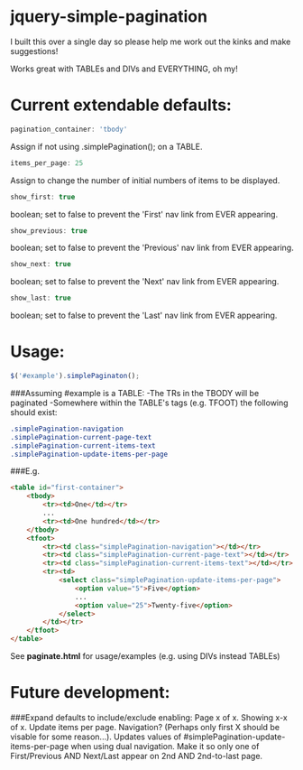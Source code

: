 jquery-simple-pagination
========================
I built this over a single day so please help me work out the kinks and make suggestions!

Works great with TABLEs and DIVs and EVERYTHING, oh my!

Current extendable defaults:
====
```javascript
pagination_container: 'tbody'
```
Assign if not using .simplePagination(); on a TABLE.

```javascript
items_per_page: 25
```
Assign to change the number of initial numbers of items to be displayed.

```javascript
show_first: true
```
boolean; set to false to prevent the 'First' nav link from EVER appearing.

```javascript
show_previous: true
```
boolean; set to false to prevent the 'Previous' nav link from EVER appearing.

```javascript
show_next: true
```
boolean; set to false to prevent the 'Next' nav link from EVER appearing.

```javascript
show_last: true
```
boolean; set to false to prevent the 'Last' nav link from EVER appearing.

Usage:
=====
```javascript
$('#example').simplePaginaton();
```

###Assuming #example is a TABLE:
-The TRs in the TBODY will be paginated
-Somewhere within the TABLE's tags (e.g. TFOOT) the following should exist:
```css
.simplePagination-navigation
.simplePagination-current-page-text
.simplePagination-current-items-text
.simplePagination-update-items-per-page
```

###E.g.
```html
<table id="first-container">
	<tbody>
		<tr><td>One</td></tr>
		...
		<tr><td>One hundred</td></tr>
	</tbody>
	<tfoot>
		<tr><td class="simplePagination-navigation"></td></tr>
		<tr><td class="simplePagination-current-page-text"></td></tr>
		<tr><td class="simplePagination-current-items-text"></td></tr>
		<tr><td>
			<select class="simplePagination-update-items-per-page">
				<option value="5">Five</option>
				...
				<option value="25">Twenty-five</option>
			</select>
		</td></tr>
	</tfoot>
</table>
```

See **paginate.html** for usage/examples (e.g. using DIVs instead TABLEs)

Future development:
=====
###Expand defaults to include/exclude enabling:
Page x of x.
Showing x-x of x.
Update items per page.
Navigation? (Perhaps only first X should be visable for some reason...).
Updates values of #simplePagination-update-items-per-page when using dual navigation.
Make it so only one of First/Previous AND Next/Last appear on 2nd AND 2nd-to-last page.